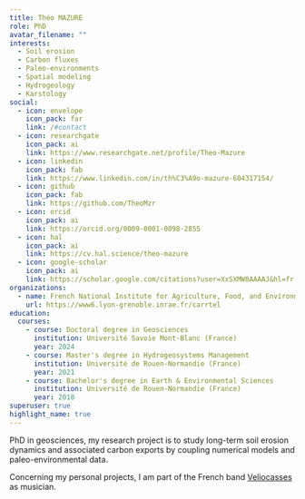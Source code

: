 ```yaml
---
title: Théo MAZURE
role: PhD
avatar_filename: ""
interests:
  - Soil erosion
  - Carbon fluxes
  - Paleo-environments
  - Spatial modeling
  - Hydrogeology
  - Karstology
social:
  - icon: envelope
    icon_pack: far
    link: /#contact
  - icon: researchgate
    icon_pack: ai
    link: https://www.researchgate.net/profile/Theo-Mazure
  - icon: linkedin
    icon_pack: fab
    link: https://www.linkedin.com/in/th%C3%A9o-mazure-604317154/
  - icon: github
    icon_pack: fab
    link: https://github.com/TheoMzr
  - icon: orcid
    icon_pack: ai
    link: https://orcid.org/0009-0001-0098-2855
  - icon: hal
    icon_pack: ai
    link: https://cv.hal.science/theo-mazure
  - icon: google-scholar
    icon_pack: ai
    link: https://scholar.google.com/citations?user=XxSXMW8AAAAJ&hl=fr
organizations:
  - name: French National Institute for Agriculture, Food, and Environment (INRAE)
    url: https://www6.lyon-grenoble.inrae.fr/carrtel
education:
  courses:
    - course: Doctoral degree in Geosciences
      institution: Université Savoie Mont-Blanc (France)
      year: 2024
    - course: Master's degree in Hydrogeosystems Management
      institution: Université de Rouen-Normandie (France)
      year: 2021
    - course: Bachelor's degree in Earth & Environmental Sciences
      institution: Université de Rouen-Normandie (France)
      year: 2018
superuser: true
highlight_name: true
---
```

PhD in geosciences, my research project is to study long-term soil erosion dynamics and associated carbon exports by coupling numerical models and paleo-environmental data.

Concerning my personal projects, I am part of the French band [Veliocasses](https://veliocasses.bandcamp.com/album/seluanos-bona-ep) as musician.
